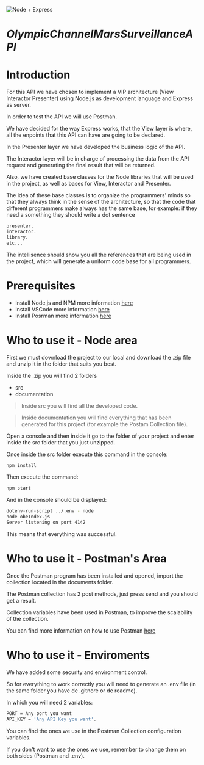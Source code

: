 ![Node + Express](https://miro.medium.com/max/1400/0*tCIiFzfAKsblfxnM.webp)

# _OlympicChannelMarsSurveillanceAPI_

# Introduction

For this API we have chosen to implement a VIP architecture (View Interactor Presenter) using Node.js as development language and Express as server.

In order to test the API we will use Postman.

We have decided for the way Express works, that the View layer is where, all the enpoints that this API can have are going to be declared.

In the Presenter layer we have developed the business logic of the API.

The Interactor layer will be in charge of processing the data from the API request and generating the final result that will be returned.

Also, we have created base classes for the Node libraries that will be used in the project, as well as bases for View, Interactor and Presenter.

The idea of these base classes is to organize the programmers' minds so that they always think in the sense of the architecture, so that the code that different programmers make always has the same base, for example: if they need a something they should write a dot sentence

```sh
presenter.
interactor.
library.
etc...
```

The intellisence should show you all the references that are being used in the project, which will generate a uniform code base for all programmers.

# Prerequisites

- Install Node.js and NPM more information [here](https://docs.npmjs.com/downloading-and-installing-node-js-and-npm)
- Install VSCode more information [here](https://code.visualstudio.com/download)
- Install Posrman more information [here](https://www.postman.com/downloads/)

# Who to use it - Node area

First we must download the project to our local and download the .zip file and unzip it in the folder that suits you best.

Inside the .zip you will find 2 folders 

- src
- documentation

> Inside src you will find all the developed code.

> Inside documentation you will find everything that has been generated for this project (for example the Postam Collection file).

Open a console and then inside it go to the folder of your project and enter inside the src folder that you just unzipped.

Once inside the src folder execute this command in the console:

```sh
npm install
```

Then execute the command:

```sh
npm start
```

And in the console should be displayed:

```sh
dotenv-run-script ../.env - node
node obeIndex.js
Server listening on port 4142
```

This means that everything was successful.

# Who to use it - Postman's Area

Once the Postman program has been installed and opened, import the collection located in the documents folder.

The Postman collection has 2 post methods, just press send and you should get a result.

Collection variables have been used in Postman, to improve the scalability of the collection.

You can find more information on how to use Postman [here](https://learning.postman.com/docs/getting-started/introduction/) 

# Who to use it - Enviroments

We have added some security and environment control.

So for everything to work correctly you will need to generate an .env file (in the same folder you have de .gitnore or de readme).

In which you will need 2 variables:

```sh
PORT = Any port you want
API_KEY = 'Any API Key you want'.
```

You can find the ones we use in the Postman Collection configuration variables.

If you don't want to use the ones we use, remember to change them on both sides (Postman and .env).

